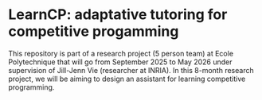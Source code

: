 # LearnCP: adaptative tutoring for competitive progamming

This repository is part of a research project (5 person team) at Ecole Polytechnique that will go from September 2025 to May 2026 under supervision of Jill-Jenn Vie (researcher at INRIA).
In this 8-month research project, we will be aiming to design an assistant for learning competitive programming. 
